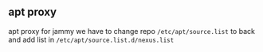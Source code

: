 ## apt proxy
apt proxy for jammy we have to change repo `/etc/apt/source.list` to back and add list in `/etc/apt/source.list.d/nexus.list`
